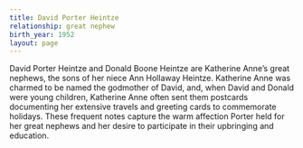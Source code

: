 ```yaml
---
title: David Porter Heintze
relationship: great nephew
birth_year: 1952
layout: page
---
```

David Porter Heintze and Donald Boone Heintze are Katherine Anne’s great nephews, the sons of her niece Ann Hollaway Heintze.  Katherine Anne was charmed to be named the godmother of David, and, when David and Donald were young children, Katherine Anne often sent them postcards documenting her extensive travels and greeting cards to commemorate holidays.  These frequent notes capture the warm affection Porter held for her  great nephews and her desire to participate in their upbringing and education.
